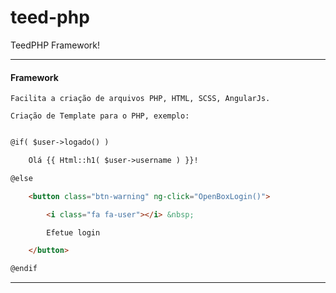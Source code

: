 # teed-php
TeedPHP Framework!

----

#### Framework

	Facilita a criação de arquivos PHP, HTML, SCSS, AngularJs.

	Criação de Template para o PHP, exemplo:

````html

@if( $user->logado() )

	Olá {{ Html::h1( $user->username ) }}!

@else

	<button class="btn-warning" ng-click="OpenBoxLogin()">

		<i class="fa fa-user"></i> &nbsp;

		Efetue login

	</button>

@endif
````
------

